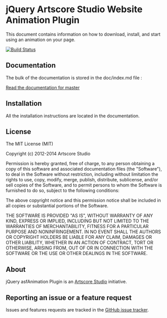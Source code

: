 jQuery Artscore Studio Website Animation Plugin
===============================================

This document contains information on how to download, install, and start using an animation on your page.

[![Build Status](https://travis-ci.org/artscorestudio/jquery-asf-animation.svg)](https://travis-ci.org/artscorestudio/jquery-asf-animation)


Documentation
-------------
The bulk of the documentation is stored in the doc/index.md file :

[Read the documentation for master](https://github.com/artscorestudio/jquery-asf-animation/blob/master/doc/index.md)

Installation
------------
All the installation instructions are located in the documentation.

License
-------
The MIT License (MIT)

Copyright (c) 2012-2014 Artscore Studio

Permission is hereby granted, free of charge, to any person obtaining a copy of
this software and associated documentation files (the "Software"), to deal in
the Software without restriction, including without limitation the rights to
use, copy, modify, merge, publish, distribute, sublicense, and/or sell copies of
the Software, and to permit persons to whom the Software is furnished to do so,
subject to the following conditions:

The above copyright notice and this permission notice shall be included in all
copies or substantial portions of the Software.

THE SOFTWARE IS PROVIDED "AS IS", WITHOUT WARRANTY OF ANY KIND, EXPRESS OR
IMPLIED, INCLUDING BUT NOT LIMITED TO THE WARRANTIES OF MERCHANTABILITY, FITNESS
FOR A PARTICULAR PURPOSE AND NONINFRINGEMENT. IN NO EVENT SHALL THE AUTHORS OR
COPYRIGHT HOLDERS BE LIABLE FOR ANY CLAIM, DAMAGES OR OTHER LIABILITY, WHETHER
IN AN ACTION OF CONTRACT, TORT OR OTHERWISE, ARISING FROM, OUT OF OR IN
CONNECTION WITH THE SOFTWARE OR THE USE OR OTHER DEALINGS IN THE SOFTWARE.

About
-----
jQuery asfAnimation Plugin is an [Artscore Studio](http://www.artscore-studio.fr) initiative.

Reporting an issue or a feature request
---------------------------------------
Issues and features requests are tracked in the [GitHub issue tracker](https://github.com/artscorestudio/jquery-asf-animation/issues).
